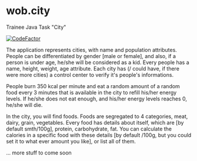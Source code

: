 # wob.city
Trainee Java Task "City"

[![CodeFactor](https://www.codefactor.io/repository/github/romeomihalovics/wob.city/badge)](https://www.codefactor.io/repository/github/romeomihalovics/wob.city)


The application represents cities, with name and population attributes. People can be differentiated by gender [male or female], and also, if a person is under age, he/she will be considered as a kid. Every people has a name, height, weight, age attribute. Each city has (/ could have, if there were more cities) a control center to verify it's people's informations. 

People burn 350 kcal per minute and eat a random amount of a random food every 3 minutes that is available in the city to refill his/her energy levels. If he/she does not eat enough, and his/her energy levels reaches 0, he/she will die.

In the city, you will find foods. Foods are segregated to 4 categories, meat, dairy, grain, vegetables. Every food has details about itself, which are [by default smth/100g], protein, carbohydrate, fat. You can calculate the calories in a specific food with these details [by default /100g, but you could set it to what ever amount you like], or list all of them.

... more stuff to come soon

